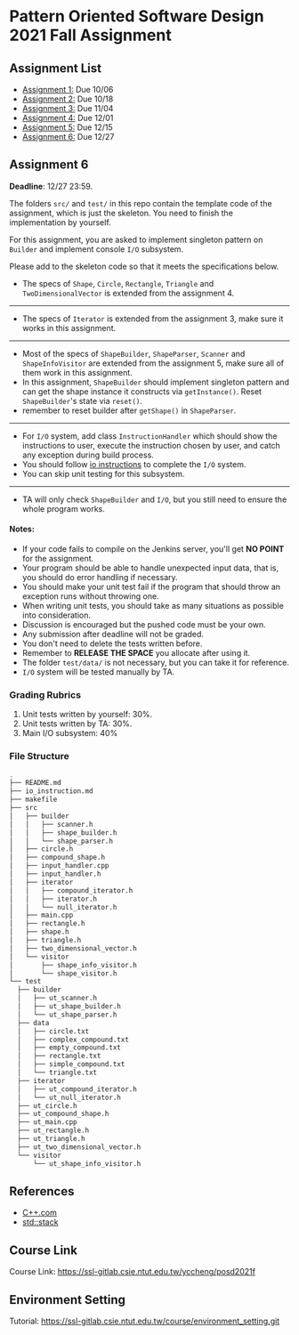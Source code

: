 # Pattern Oriented Software Design 2021 Fall Assignment

## Assignment List
- [Assignment 1:](Assignment1.md) Due 10/06
- [Assignment 2:](Assignment2.md) Due 10/18
- [Assignment 3:](Assignment3.md) Due 11/04
- [Assignment 4:](Assignment4.md) Due 12/01
- [Assignment 5:](Assignment5.md) Due 12/15
- [Assignment 6:](Assignment6.md) Due 12/27

## Assignment 6

__Deadline__: 12/27 23:59.

The folders `src/` and `test/` in this repo contain the template code of the
assignment, which is just the skeleton. 
You need to finish the implementation by yourself. 

For this assignment, you are asked to implement singleton pattern on `Builder` 
and implement console `I/O` subsystem.

Please add to the skeleton code so that it meets the specifications below.
- The specs of `Shape`, `Circle`, `Rectangle`, `Triangle` and 
  `TwoDimensionalVector` is extended from the assignment 4.
---
- The specs of `Iterator` is extended from the assignment 3, make sure it works in this assignment.
---
- Most of the specs of `ShapeBuilder`, `ShapeParser`, `Scanner` and 
`ShapeInfoVisitor` are extended from the assignment 5, make sure all of them work in this assignment.
- In this assignment, `ShapeBuilder` should implement singleton pattern and can
get the shape instance it constructs via `getInstance()`. Reset `ShapeBuilder`'s state via `reset()`.
- remember to reset builder after `getShape()` in `ShapeParser`.
---
- For `I/O` system, add class `InstructionHandler` which should show the instructions
to user, execute the instruction chosen by user, and catch any exception during
build process.
- You should follow [io instructions](io_instruction.md) to complete the `I/O` system.
- You can skip unit testing for this subsystem.
---
- TA will only check `ShapeBuilder` and `I/O`, but you still need to ensure the whole program works.

#### Notes:
- If your code fails to compile on the Jenkins server, you'll get **NO POINT** 
  for the assignment.
- Your program should be able to handle unexpected input data, that is, you
  should do error handling if necessary.
- You should make your unit test fail if the program that should throw an 
  exception runs without throwing one.
- When writing unit tests, you should take as many situations as possible into
  consideration.
- Discussion is encouraged but the pushed code must be your own.
- Any submission after deadline will not be graded.
- You don't need to delete the tests written before.
- Remember to **RELEASE THE SPACE** you allocate after using it.
- The folder `test/data/` is not necessary, but you can take it for reference.
- `I/O` system will be tested manually by TA.

### Grading Rubrics
1. Unit tests written by yourself: 30%.
2. Unit tests written by TA: 30%.
3. Main I/O subsystem: 40%

### File Structure

  ```bash
  .
├── README.md
├── io_instruction.md
├── makefile
├── src
│   ├── builder
│   │   ├── scanner.h
│   │   ├── shape_builder.h
│   │   └── shape_parser.h
│   ├── circle.h
│   ├── compound_shape.h
│   ├── input_handler.cpp
│   ├── input_handler.h
│   ├── iterator
│   │   ├── compound_iterator.h
│   │   ├── iterator.h
│   │   └── null_iterator.h
│   ├── main.cpp
│   ├── rectangle.h
│   ├── shape.h
│   ├── triangle.h
│   ├── two_dimensional_vector.h
│   └── visitor
│       ├── shape_info_visitor.h
│       └── shape_visitor.h
└── test
    ├── builder
    │   ├── ut_scanner.h
    │   ├── ut_shape_builder.h
    │   └── ut_shape_parser.h
    ├── data
    │   ├── circle.txt
    │   ├── complex_compound.txt
    │   ├── empty_compound.txt
    │   ├── rectangle.txt
    │   ├── simple_compound.txt
    │   └── triangle.txt
    ├── iterator
    │   ├── ut_compound_iterator.h
    │   └── ut_null_iterator.h
    ├── ut_circle.h
    ├── ut_compound_shape.h
    ├── ut_main.cpp
    ├── ut_rectangle.h
    ├── ut_triangle.h
    ├── ut_two_dimensional_vector.h
    └── visitor
        └── ut_shape_info_visitor.h
  ```

## References
- [C++.com](http://www.cplusplus.com/reference/)
- [std::stack](https://www.cplusplus.com/reference/stack/stack/)

## Course Link
Course Link: https://ssl-gitlab.csie.ntut.edu.tw/yccheng/posd2021f

## Environment Setting
Tutorial: https://ssl-gitlab.csie.ntut.edu.tw/course/environment_setting.git
